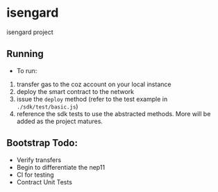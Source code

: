 # isengard
isengard project


## Running
* To run:

1. transfer gas to the coz account on your local instance
2. deploy the smart contract to the network
3. issue the `deploy` method (refer to the test example in `./sdk/test/basic.js`)
4. reference the sdk tests to use the abstracted methods.  More will be added as the project matures.

## Bootstrap Todo:
* Verify transfers
* Begin to differentiate the nep11
* CI for testing
* Contract Unit Tests